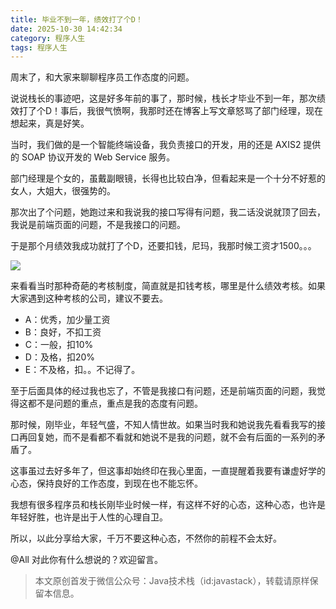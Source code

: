 ```yaml
---
title: 毕业不到一年，绩效打了个D！
date: 2025-10-30 14:42:34
category: 程序人生
tags: 程序人生
---
```


周末了，和大家来聊聊程序员工作态度的问题。

说说栈长的事迹吧，这是好多年前的事了，那时候，栈长才毕业不到一年，那次绩效打了个D！事后，我很气愤啊，我那时还在博客上写文章怒骂了部门经理，现在想起来，真是好笑。

当时，我们做的是一个智能终端设备，我负责接口的开发，用的还是 AXIS2 提供的 SOAP 协议开发的 Web Service 服务。

部门经理是个女的，虽戴副眼镜，长得也比较白净，但看起来是一个十分不好惹的女人，大姐大，很强势的。

那次出了个问题，她跑过来和我说我的接口写得有问题，我二话没说就顶了回去，我说是前端页面的问题，不是我接口的问题。

于是那个月绩效我成功就打了个D，还要扣钱，尼玛，我那时候工资才1500。。。

![](http://qianniu.javastack.cn/18-11-27/96469543.jpg)

来看看当时那种奇葩的考核制度，简直就是扣钱考核，哪里是什么绩效考核。如果大家遇到这种考核的公司，建议不要去。

- A：优秀，加少量工资
- B：良好，不扣工资
- C：一般，扣10%
- D：及格，扣20%
- E：不及格，扣。。不记得了。

至于后面具体的经过我也忘了，不管是我接口有问题，还是前端页面的问题，我觉得这都不是问题的重点，重点是我的态度有问题。

那时候，刚毕业，年轻气盛，不知人情世故。如果当时我和她说我先看看我写的接口再回复她，而不是看都不看就和她说不是我的问题，就不会有后面的一系列的矛盾了。

这事虽过去好多年了，但这事却始终印在我心里面，一直提醒着我要有谦虚好学的心态，保持良好的工作态度，到现在也不能忘怀。

我想有很多程序员和栈长刚毕业时候一样，有这样不好的心态，这种心态，也许是年轻好胜，也许是出于人性的心理自卫。

所以，以此分享给大家，千万不要这种心态，不然你的前程不会太好。

@All 对此你有什么想说的？欢迎留言。

> 本文原创首发于微信公众号：Java技术栈（id:javastack），转载请原样保留本信息。